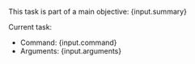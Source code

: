 This task is part of a main objective: {input.summary}

Current task:
- Command: {input.command}
- Arguments: {input.arguments}
